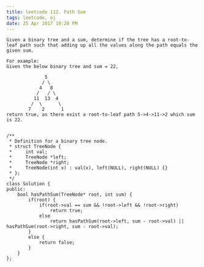 ```yaml
---
title: leetcode 112. Path Sum
tags: leetcode, oj
date: 25 Apr 2017 10:28 PM
---
```

	Given a binary tree and a sum, determine if the tree has a root-to-leaf path such that adding up all the values along the path equals the given sum.
	
	For example:
	Given the below binary tree and sum = 22,
	
	              5
	             / \
	            4   8
	           /   / \
	          11  13  4
	         /  \      \
	        7    2      1
	return true, as there exist a root-to-leaf path 5->4->11->2 which sum is 22.


	/**
	 * Definition for a binary tree node.
	 * struct TreeNode {
	 *     int val;
	 *     TreeNode *left;
	 *     TreeNode *right;
	 *     TreeNode(int x) : val(x), left(NULL), right(NULL) {}
	 * };
	 */
	class Solution {
	public:
	    bool hasPathSum(TreeNode* root, int sum) {
	        if(root) {
	            if(root->val == sum && !root->left && !root->right)
	                return true;
	            else
	                return hasPathSum(root->left, sum - root->val) || hasPathSum(root->right, sum - root->val);
	        }
	        else {
	            return false;
	        }
	    }
	};